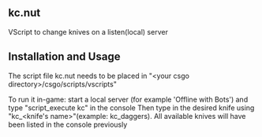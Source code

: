 kc.nut
---------------

VScript to change knives on a listen(local) server

Installation and Usage
---------------

The script file kc.nut needs to be placed in "\<your csgo directory\>/csgo/scripts/vscripts"

To run it in-game: start a local server (for example 'Offline with Bots') and type "script_execute kc" in the console
Then type in the desired knife using "kc_<knife's name>"(example: kc_daggers). All available knives will have been listed in the console previously
